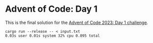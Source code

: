 # Advent of Code: Day 1

This is the final solution for the [Advent of Code 2023: Day 1 challenge](https://adventofcode.com/2023/day/1).

```shell
cargo run --release -- < input.txt
0.03s user 0.01s system 32% cpu 0.095 total
```